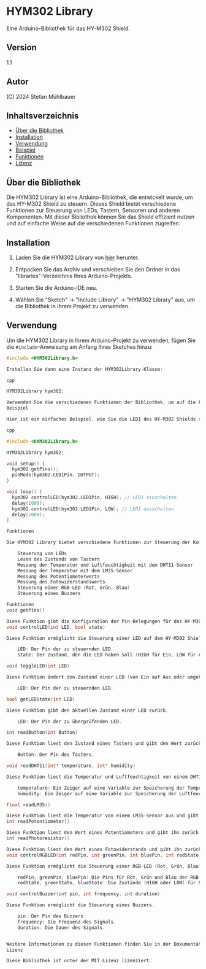 # HYM302 Library

Eine Arduino-Bibliothek für das HY-M302 Shield.

## Version

1.1

## Autor

(C) 2024 Stefan Mühlbauer

## Inhaltsverzeichnis

- [Über die Bibliothek](#über-die-bibliothek)
- [Installation](#installation)
- [Verwendung](#verwendung)
- [Beispiel](#beispiel)
- [Funktionen](#funktionen)
- [Lizenz](#lizenz)

## Über die Bibliothek

Die HYM302 Library ist eine Arduino-Bibliothek, die entwickelt wurde, um das HY-M302 Shield zu steuern. Dieses Shield bietet verschiedene Funktionen zur Steuerung von LEDs, Tastern, Sensoren und anderen Komponenten. Mit dieser Bibliothek können Sie das Shield effizient nutzen und auf einfache Weise auf die verschiedenen Funktionen zugreifen.

## Installation

1. Laden Sie die HYM302 Library von [hier](https://github.com/StMB2023/HYM302Library/archive/refs/heads/main.zip) herunter.

2. Entpacken Sie das Archiv und verschieben Sie den Ordner in das "libraries"-Verzeichnis Ihres Arduino-Projekts.

3. Starten Sie die Arduino-IDE neu.

4. Wählen Sie "Sketch" -> "Include Library" -> "HYM302 Library" aus, um die Bibliothek in Ihrem Projekt zu verwenden.

## Verwendung

Um die HYM302 Library in Ihrem Arduino-Projekt zu verwenden, fügen Sie die `#include`-Anweisung am Anfang Ihres Sketches hinzu:

```cpp
#include <HYM302Library.h>

Erstellen Sie dann eine Instanz der HYM302Library-Klasse:

cpp

HYM302Library hym302;

Verwenden Sie die verschiedenen Funktionen der Bibliothek, um auf die Funktionen des HY-M302 Shields zuzugreifen.
Beispiel

Hier ist ein einfaches Beispiel, wie Sie die LED1 des HY-M302 Shields steuern können:

cpp

#include <HYM302Library.h>

HYM302Library hym302;

void setup() {
  hym302.getPins();
  pinMode(hym302.LED1Pin, OUTPUT);
}

void loop() {
  hym302.controlLED(hym302.LED1Pin, HIGH); // LED1 einschalten
  delay(1000);
  hym302.controlLED(hym302.LED1Pin, LOW); // LED1 ausschalten
  delay(1000);
}

Funktionen

Die HYM302 Library bietet verschiedene Funktionen zur Steuerung der Komponenten des HY-M302 Shields, darunter:

    Steuerung von LEDs
    Lesen des Zustands von Tastern
    Messung der Temperatur und Luftfeuchtigkeit mit dem DHT11-Sensor
    Messung der Temperatur mit dem LM35-Sensor
    Messung des Potentiometerwerts
    Messung des Fotowiderstandswerts
    Steuerung einer RGB-LED (Rot, Grün, Blau)
    Steuerung eines Buzzers

Funktionen
void getPins()

Diese Funktion gibt die Konfiguration der Pin-Belegungen für das HY-M302 Shield zurück.
void controlLED(int LED, bool state)

Diese Funktion ermöglicht die Steuerung einer LED auf dem HY-M302 Shield.

    LED: Der Pin der zu steuernden LED.
    state: Der Zustand, den die LED haben soll (HIGH für Ein, LOW für Aus).

void toggleLED(int LED)

Diese Funktion ändert den Zustand einer LED (von Ein auf Aus oder umgekehrt).

    LED: Der Pin der zu steuernden LED.

bool getLEDState(int LED)

Diese Funktion gibt den aktuellen Zustand einer LED zurück.

    LED: Der Pin der zu überprüfenden LED.

int readButton(int Button)

Diese Funktion liest den Zustand eines Tasters und gibt den Wert zurück (HIGH oder LOW).

    Button: Der Pin des Tasters.

void readDHT11(int* temperature, int* humidity)

Diese Funktion liest die Temperatur und Luftfeuchtigkeit von einem DHT11-Sensor aus und gibt die Werte in den übergebenen Zeigern zurück.

    temperature: Ein Zeiger auf eine Variable zur Speicherung der Temperatur.
    humidity: Ein Zeiger auf eine Variable zur Speicherung der Luftfeuchtigkeit.

float readLM35()

Diese Funktion liest die Temperatur von einem LM35-Sensor aus und gibt den Wert als Gleitkommazahl zurück.
int readPotentiometer()

Diese Funktion liest den Wert eines Potentiometers und gibt ihn zurück.
int readPhotoresistor()

Diese Funktion liest den Wert eines Fotowiderstands und gibt ihn zurück.
void controlRGBLED(int redPin, int greenPin, int bluePin, int redState, int greenState, int blueState)

Diese Funktion ermöglicht die Steuerung einer RGB-LED (Rot, Grün, Blau).

    redPin, greenPin, bluePin: Die Pins für Rot, Grün und Blau der RGB-LED.
    redState, greenState, blueState: Die Zustände (HIGH oder LOW) für Rot, Grün und Blau.

void controlBuzzer(int pin, int frequency, int duration)

Diese Funktion ermöglicht die Steuerung eines Buzzers.

    pin: Der Pin des Buzzers.
    frequency: Die Frequenz des Signals.
    duration: Die Dauer des Signals.


Weitere Informationen zu diesen Funktionen finden Sie in der Dokumentation der Bibliothek.
Lizenz

Diese Bibliothek ist unter der MIT-Lizenz lizenziert.



